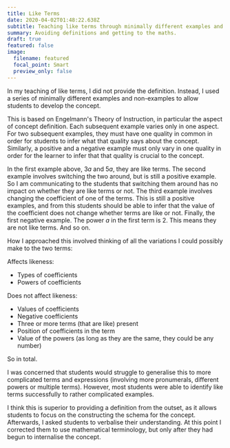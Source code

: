 ```yaml
---
title: Like Terms
date: 2020-04-02T01:48:22.638Z
subtitle: Teaching like terms through minimally different examples and non-examples.
summary: Avoiding definitions and getting to the maths.
draft: true
featured: false
image:
  filename: featured
  focal_point: Smart
  preview_only: false
---
```

In my teaching of like terms, I did not provide the definition. Instead, I used a series of minimally different examples and non-examples to allow students to develop the concept.

This is based on Engelmann's Theory of Instruction, in particular the aspect of concept definition. Each subsequent example varies only in one aspect. For two subsequent examples, they must have one quality in common in order for students to infer what that quality says about the concept. Similarly, a positive and a negative example must only vary in one quality in order for the learner to infer that that quality is crucial to the concept.

In the first example above, $3a$ and $5a$, they are like terms. The second example involves switching the two around, but is still a positive example. So I am communicating to the students that switching them around has no impact on whether they are like terms or not. The third example involves changing the coefficient of one of the terms. This is still a positive examples, and from this students should be able to infer that the value of the coefficient does not change whether terms are like or not. Finally, the first negative example. The power $a$ in the first term is 2. This means they are not like terms. And so on.

How I approached this involved thinking of all the variations I could possibly make to the two terms:

Affects likeness:
* Types of coefficients
* Powers of coefficients

Does not affect likeness:
* Values of coefficients
* Negative coefficients
* Three or more terms (that are like) present
* Position of coefficients in the term
* Value of the powers (as long as they are the same, they could be any number)

So in total.

I was concerned that students would struggle to generalise this to more complicated terms and expressions (involving more pronumerals, different powers or multiple terms). However, most students were able to identify like terms successfully to rather complicated examples.

I think this is superior to providing a definition from the outset, as it allows students to focus on the constructing the schema for the concept. Afterwards, I asked students to verbalise their understanding. At this point I corrected them to use mathematical terminology, but only after they had begun to internalise the concept. 
